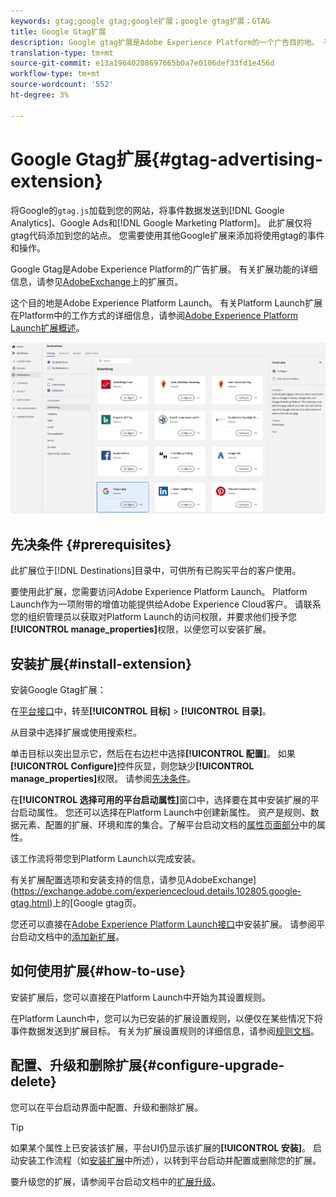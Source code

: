 ```yaml
---
keywords: gtag;google gtag;google扩展；google gtag扩展；GTAG
title: Google Gtag扩展
description: Google gtag扩展是Adobe Experience Platform的一个广告目的地。 有关扩展功能的详细信息，请参阅AdobeExchange上的扩展页。
translation-type: tm+mt
source-git-commit: e13a19640208697665b0a7e0106def33fd1e456d
workflow-type: tm+mt
source-wordcount: '552'
ht-degree: 3%

---
```



# Google Gtag扩展{#gtag-advertising-extension}

将Google的`gtag.js`加载到您的网站，将事件数据发送到[!DNL Google Analytics]、Google Ads和[!DNL Google Marketing Platform]。 此扩展仅将gtag代码添加到您的站点。 您需要使用其他Google扩展来添加将使用gtag的事件和操作。

Google Gtag是Adobe Experience Platform的广告扩展。 有关扩展功能的详细信息，请参见[AdobeExchange](https://exchange.adobe.com/experiencecloud.details.102805.google-gtag.html)上的扩展页。

这个目的地是Adobe Experience Platform Launch。 有关Platform Launch扩展在Platform中的工作方式的详细信息，请参阅[Adobe Experience Platform Launch扩展概述](../launch-extensions/overview.md)。

![Google Gtag扩展](../../assets/catalog/advertising/gtag-advertising/catalog.png)

## 先决条件 {#prerequisites}

此扩展位于[!DNL Destinations]目录中，可供所有已购买平台的客户使用。

要使用此扩展，您需要访问Adobe Experience Platform Launch。 Platform Launch作为一项附带的增值功能提供给Adobe Experience Cloud客户。 请联系您的组织管理员以获取对Platform Launch的访问权限，并要求他们授予您&#x200B;**[!UICONTROL manage_properties]**&#x200B;权限，以便您可以安装扩展。

## 安装扩展{#install-extension}

安装Google Gtag扩展：

在[平台接口](http://platform.adobe.com/)中，转至&#x200B;**[!UICONTROL 目标]** > **[!UICONTROL 目录]**。

从目录中选择扩展或使用搜索栏。

单击目标以突出显示它，然后在右边栏中选择&#x200B;**[!UICONTROL 配置]**。 如果&#x200B;**[!UICONTROL Configure]**&#x200B;控件灰显，则您缺少&#x200B;**[!UICONTROL manage_properties]**&#x200B;权限。 请参阅[先决条件](#prerequisites)。

在&#x200B;**[!UICONTROL 选择可用的平台启动属性]**&#x200B;窗口中，选择要在其中安装扩展的平台启动属性。 您还可以选择在Platform Launch中创建新属性。 资产是规则、数据元素、配置的扩展、环境和库的集合。了解平台启动文档的[属性页面部分](https://experienceleague.adobe.com/docs/launch/using/reference/admin/companies-and-properties.html#properties-page)中的属性。

该工作流将带您到Platform Launch以完成安装。

有关扩展配置选项和安装支持的信息，请参见AdobeExchange](https://exchange.adobe.com/experiencecloud.details.102805.google-gtag.html)上的[Google gtag页。

您还可以直接在[Adobe Experience Platform Launch接口](https://launch.adobe.com/)中安装扩展。 请参阅平台启动文档中的[添加新扩展](https://experienceleague.adobe.com/docs/launch/using/reference/manage-resources/extensions/overview.html?lang=en#add-a-new-extension)。

## 如何使用扩展{#how-to-use}

安装扩展后，您可以直接在Platform Launch中开始为其设置规则。

在Platform Launch中，您可以为已安装的扩展设置规则，以便仅在某些情况下将事件数据发送到扩展目标。 有关为扩展设置规则的详细信息，请参阅[规则文档](https://experienceleague.adobe.com/docs/launch/using/reference/manage-resources/rules.html)。

## 配置、升级和删除扩展{#configure-upgrade-delete}

您可以在平台启动界面中配置、升级和删除扩展。

>[!TIP]
>
>如果某个属性上已安装该扩展，平台UI仍显示该扩展的&#x200B;**[!UICONTROL 安装]**。 启动安装工作流程（如[安装扩展](#install-extension)中所述），以转到平台启动并配置或删除您的扩展。

要升级您的扩展，请参阅平台启动文档中的[扩展升级](https://experienceleague.adobe.com/docs/launch/using/reference/manage-resources/extensions/extension-upgrade.html)。
